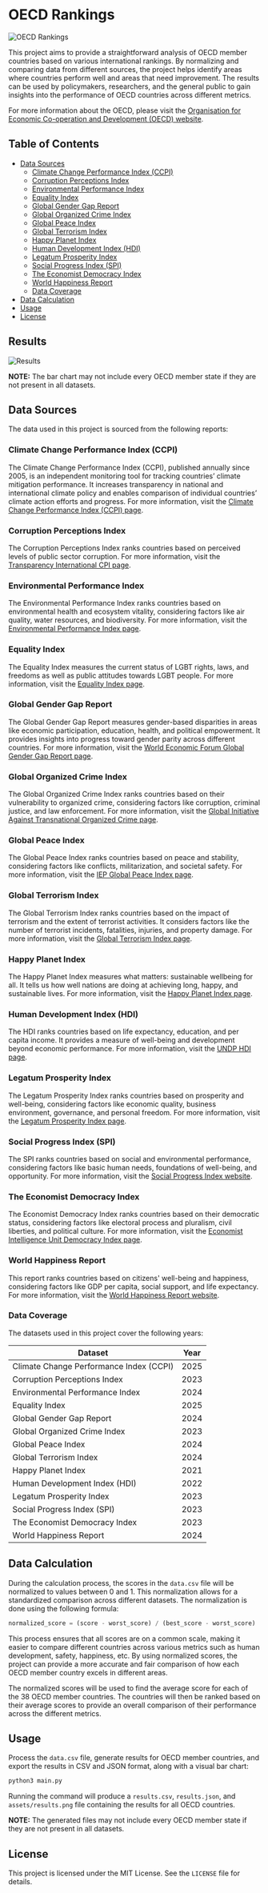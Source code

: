 # OECD Rankings

![OECD Rankings](./assets/logo.svg)

This project aims to provide a straightforward analysis of OECD member countries based on various international rankings. By normalizing and comparing data from different sources, the project helps identify areas where countries perform well and areas that need improvement. The results can be used by policymakers, researchers, and the general public to gain insights into the performance of OECD countries across different metrics.

For more information about the OECD, please visit the [Organisation for Economic Co-operation and Development (OECD) website](https://www.oecd.org/).

## Table of Contents

- [Data Sources](#data-sources)
  - [Climate Change Performance Index (CCPI)](#climate-change-performance-index-ccpi)
  - [Corruption Perceptions Index](#corruption-perceptions-index)
  - [Environmental Performance Index](#environmental-performance-index)
  - [Equality Index](#equality-index)
  - [Global Gender Gap Report](#global-gender-gap-report)
  - [Global Organized Crime Index](#global-organized-crime-index)
  - [Global Peace Index](#global-peace-index)
  - [Global Terrorism Index](#global-terrorism-index)
  - [Happy Planet Index](#happy-planet-index)
  - [Human Development Index (HDI)](#human-development-index-hdi)
  - [Legatum Prosperity Index](#legatum-prosperity-index)
  - [Social Progress Index (SPI)](#social-progress-index-spi)
  - [The Economist Democracy Index](#the-economist-democracy-index)
  - [World Happiness Report](#world-happiness-report)
  - [Data Coverage](#data-coverage)
- [Data Calculation](#data-calculation)
- [Usage](#usage)
- [License](#license)

## Results

![Results](./assets/results.png)

**NOTE:** The bar chart may not include every OECD member state if they are not present in all datasets.

## Data Sources

The data used in this project is sourced from the following reports:

### Climate Change Performance Index (CCPI)

The Climate Change Performance Index (CCPI), published annually since 2005, is an independent monitoring tool for tracking countries’ climate mitigation performance. It increases transparency in national and international climate policy and enables comparison of individual countries’ climate action efforts and progress. For more information, visit the [Climate Change Performance Index (CCPI) page](https://ccpi.org/).

### Corruption Perceptions Index

The Corruption Perceptions Index ranks countries based on perceived levels of public sector corruption. For more information, visit the [Transparency International CPI page](https://www.transparency.org/en/cpi).

### Environmental Performance Index

The Environmental Performance Index ranks countries based on environmental health and ecosystem vitality, considering factors like air quality, water resources, and biodiversity. For more information, visit the [Environmental Performance Index page](https://epi.yale.edu/).

### Equality Index

The Equality Index measures the current status of LGBT rights, laws, and freedoms as well as public attitudes towards LGBT people. For more information, visit the [Equality Index page](https://www.equaldex.com/equality-index).

### Global Gender Gap Report

The Global Gender Gap Report measures gender-based disparities in areas like economic participation, education, health, and political empowerment. It provides insights into progress toward gender parity across different countries. For more information, visit the [World Economic Forum Global Gender Gap Report page](https://www.weforum.org/publications/global-gender-gap-report-2024/digest/).

### Global Organized Crime Index

The Global Organized Crime Index ranks countries based on their vulnerability to organized crime, considering factors like corruption, criminal justice, and law enforcement. For more information, visit the [Global Initiative Against Transnational Organized Crime page](https://globalinitiative.net/).

### Global Peace Index

The Global Peace Index ranks countries based on peace and stability, considering factors like conflicts, militarization, and societal safety. For more information, visit the [IEP Global Peace Index page](http://visionofhumanity.org/indexes/global-peace-index/).

### Global Terrorism Index

The Global Terrorism Index ranks countries based on the impact of terrorism and the extent of terrorist activities. It considers factors like the number of terrorist incidents, fatalities, injuries, and property damage. For more information, visit the [Global Terrorism Index page](https://www.visionofhumanity.org/global-terrorism-index/).

### Happy Planet Index

The Happy Planet Index measures what matters: sustainable wellbeing for all. It tells us how well nations are doing at achieving long, happy, and sustainable lives. For more information, visit the [Happy Planet Index page](https://happyplanetindex.org/).

### Human Development Index (HDI)

The HDI ranks countries based on life expectancy, education, and per capita income. It provides a measure of well-being and development beyond economic performance. For more information, visit the [UNDP HDI page](http://hdr.undp.org/en/content/human-development-index-hdi).

### Legatum Prosperity Index

The Legatum Prosperity Index ranks countries based on prosperity and well-being, considering factors like economic quality, business environment, governance, and personal freedom. For more information, visit the [Legatum Prosperity Index page](https://www.prosperity.com/).

### Social Progress Index (SPI)

The SPI ranks countries based on social and environmental performance, considering factors like basic human needs, foundations of well-being, and opportunity. For more information, visit the [Social Progress Index website](https://www.socialprogress.org/).

### The Economist Democracy Index

The Economist Democracy Index ranks countries based on their democratic status, considering factors like electoral process and pluralism, civil liberties, and political culture. For more information, visit the [Economist Intelligence Unit Democracy Index page](https://www.eiu.com/n/campaigns/democracy-index-2023/).

### World Happiness Report

This report ranks countries based on citizens' well-being and happiness, considering factors like GDP per capita, social support, and life expectancy. For more information, visit the [World Happiness Report website](https://worldhappiness.report/).

### Data Coverage

The datasets used in this project cover the following years:

| Dataset                                 | Year |
| --------------------------------------- | ---- |
| Climate Change Performance Index (CCPI) | 2025 |
| Corruption Perceptions Index            | 2023 |
| Environmental Performance Index         | 2024 |
| Equality Index                          | 2025 |
| Global Gender Gap Report                | 2024 |
| Global Organized Crime Index            | 2023 |
| Global Peace Index                      | 2024 |
| Global Terrorism Index                  | 2024 |
| Happy Planet Index                      | 2021 |
| Human Development Index (HDI)           | 2022 |
| Legatum Prosperity Index                | 2023 |
| Social Progress Index (SPI)             | 2023 |
| The Economist Democracy Index           | 2023 |
| World Happiness Report                  | 2024 |

## Data Calculation

During the calculation process, the scores in the `data.csv` file will be normalized to values between 0 and 1. This normalization allows for a standardized comparison across different datasets. The normalization is done using the following formula:

```python
normalized_score = (score - worst_score) / (best_score - worst_score)
```

This process ensures that all scores are on a common scale, making it easier to compare different countries across various metrics such as human development, safety, happiness, etc. By using normalized scores, the project can provide a more accurate and fair comparison of how each OECD member country excels in different areas.

The normalized scores will be used to find the average score for each of the 38 OECD member countries. The countries will then be ranked based on their average scores to provide an overall comparison of their performance across the different metrics.

## Usage

Process the `data.csv` file, generate results for OECD member countries, and export the results in CSV and JSON format, along with a visual bar chart:

```sh
python3 main.py
```

Running the command will produce a `results.csv`, `results.json`, and `assets/results.png` file containing the results for all OECD countries.

**NOTE:** The generated files may not include every OECD member state if they are not present in all datasets.

## License

This project is licensed under the MIT License. See the `LICENSE` file for details.
